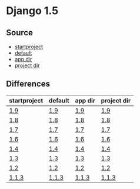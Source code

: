 # Django 1.5 #

## Source ##

-   [startproject](https://github.com/fmierlo/django-default-settings/blob/master/release/1.5/startproject_settings.py)
-   [default](https://github.com/fmierlo/django-default-settings/blob/master/release/1.5/default_settings.py)
-   [app dir](https://github.com/fmierlo/django-default-settings/blob/master/release/1.5/app)
-   [project dir](https://github.com/fmierlo/django-default-settings/blob/master/release/1.5/project)

## Differences ##

| startproject | default | app dir | project dir |
| --- | --- | --- | --- |
| [1.9](https://github.com/fmierlo/django-default-settings/blob/master/diff/1.5/startproject_1.9_1.5.diff) | [1.9](https://github.com/fmierlo/django-default-settings/blob/master/diff/1.5/default_1.9_1.5.diff) | [1.9](https://github.com/fmierlo/django-default-settings/blob/master/diff/1.5/app_1.9_1.5.diff) | [1.9](https://github.com/fmierlo/django-default-settings/blob/master/diff/1.5/project_1.9_1.5.diff) |
| [1.8](https://github.com/fmierlo/django-default-settings/blob/master/diff/1.5/startproject_1.8_1.5.diff) | [1.8](https://github.com/fmierlo/django-default-settings/blob/master/diff/1.5/default_1.8_1.5.diff) | [1.8](https://github.com/fmierlo/django-default-settings/blob/master/diff/1.5/app_1.8_1.5.diff) | [1.8](https://github.com/fmierlo/django-default-settings/blob/master/diff/1.5/project_1.8_1.5.diff) |
| [1.7](https://github.com/fmierlo/django-default-settings/blob/master/diff/1.5/startproject_1.7_1.5.diff) | [1.7](https://github.com/fmierlo/django-default-settings/blob/master/diff/1.5/default_1.7_1.5.diff) | [1.7](https://github.com/fmierlo/django-default-settings/blob/master/diff/1.5/app_1.7_1.5.diff) | [1.7](https://github.com/fmierlo/django-default-settings/blob/master/diff/1.5/project_1.7_1.5.diff) |
| [1.6](https://github.com/fmierlo/django-default-settings/blob/master/diff/1.5/startproject_1.6_1.5.diff) | [1.6](https://github.com/fmierlo/django-default-settings/blob/master/diff/1.5/default_1.6_1.5.diff) | [1.6](https://github.com/fmierlo/django-default-settings/blob/master/diff/1.5/app_1.6_1.5.diff) | [1.6](https://github.com/fmierlo/django-default-settings/blob/master/diff/1.5/project_1.6_1.5.diff) |
| [1.4](https://github.com/fmierlo/django-default-settings/blob/master/diff/1.5/startproject_1.4_1.5.diff) | [1.4](https://github.com/fmierlo/django-default-settings/blob/master/diff/1.5/default_1.4_1.5.diff) | [1.4](https://github.com/fmierlo/django-default-settings/blob/master/diff/1.5/app_1.4_1.5.diff) | [1.4](https://github.com/fmierlo/django-default-settings/blob/master/diff/1.5/project_1.4_1.5.diff) |
| [1.3](https://github.com/fmierlo/django-default-settings/blob/master/diff/1.5/startproject_1.3_1.5.diff) | [1.3](https://github.com/fmierlo/django-default-settings/blob/master/diff/1.5/default_1.3_1.5.diff) | [1.3](https://github.com/fmierlo/django-default-settings/blob/master/diff/1.5/app_1.3_1.5.diff) | [1.3](https://github.com/fmierlo/django-default-settings/blob/master/diff/1.5/project_1.3_1.5.diff) |
| [1.2](https://github.com/fmierlo/django-default-settings/blob/master/diff/1.5/startproject_1.2_1.5.diff) | [1.2](https://github.com/fmierlo/django-default-settings/blob/master/diff/1.5/default_1.2_1.5.diff) | [1.2](https://github.com/fmierlo/django-default-settings/blob/master/diff/1.5/app_1.2_1.5.diff) | [1.2](https://github.com/fmierlo/django-default-settings/blob/master/diff/1.5/project_1.2_1.5.diff) |
| [1.1.3](https://github.com/fmierlo/django-default-settings/blob/master/diff/1.5/startproject_1.1.3_1.5.diff) | [1.1.3](https://github.com/fmierlo/django-default-settings/blob/master/diff/1.5/default_1.1.3_1.5.diff) | [1.1.3](https://github.com/fmierlo/django-default-settings/blob/master/diff/1.5/app_1.1.3_1.5.diff) | [1.1.3](https://github.com/fmierlo/django-default-settings/blob/master/diff/1.5/project_1.1.3_1.5.diff) |
